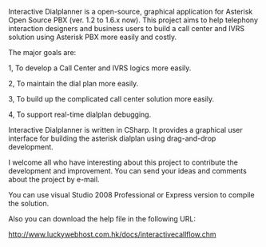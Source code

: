 Interactive Dialplanner is a open-source, graphical application for Asterisk Open Source PBX (ver. 1.2 to 1.6.x now). This project aims to help telephony interaction designers and business users to build a call center and IVRS solution using Asterisk PBX more easily and costly.


The major goals are:


1, To develop a Call Center and IVRS logics more easily.

2, To maintain the dial plan more easily.

3, To build up the complicated call center solution more easily.

4, To support real-time dialplan debugging.


Interactive Dialplanner is written in CSharp. It provides a graphical user interface for building the asterisk dialplan using drag-and-drop development.


I welcome all who have interesting about this project to contribute the development and improvement.  You can send your ideas and comments about the project by e-mail.

You can use visual Studio 2008 Professional or Express version to compile the solution.

Also you can download the help file in the following URL:

http://www.luckywebhost.com.hk/docs/interactivecallflow.chm

